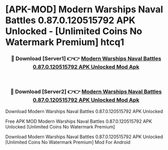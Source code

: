 # [APK-MOD] Modern Warships  Naval Battles 0.87.0.120515792 APK Unlocked - [Unlimited Coins No Watermark Premium] htcq1



<div align="center">
<h3>🔴 Download [Server1] 👉👉 <a href="https://momento.my/?title=Modern_Warships__Naval_Battles_0.87.0.120515792_APK_Unlocked">Modern Warships  Naval Battles 0.87.0.120515792 APK Unlocked Mod Apk</a></h3><br>

<h3>🔴 Download [Server2] 👉👉 <a href="https://momento.my/?title=Modern_Warships__Naval_Battles_0.87.0.120515792_APK_Unlocked">Modern Warships  Naval Battles 0.87.0.120515792 APK Unlocked Mod Apk</a></h3>
</div>



Download Modern Warships  Naval Battles 0.87.0.120515792 APK Unlocked 

Free APK MOD Modern Warships  Naval Battles 0.87.0.120515792 APK Unlocked [Unlimited Coins No Watermark Premium]

Download Modern Warships  Naval Battles 0.87.0.120515792 APK Unlocked [Unlimited Coins No Watermark Premium] Mod For Android
